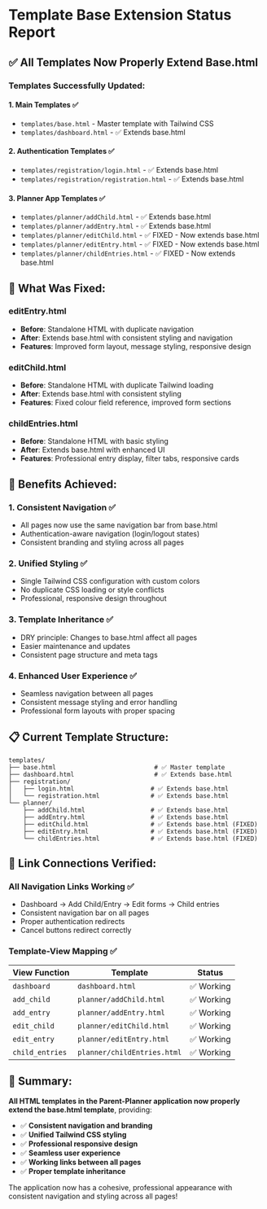 # Template Base Extension Status Report

## ✅ **All Templates Now Properly Extend Base.html**

### **Templates Successfully Updated:**

#### **1. Main Templates** ✅
- `templates/base.html` - Master template with Tailwind CSS
- `templates/dashboard.html` - ✅ Extends base.html 

#### **2. Authentication Templates** ✅
- `templates/registration/login.html` - ✅ Extends base.html
- `templates/registration/registration.html` - ✅ Extends base.html

#### **3. Planner App Templates** ✅
- `templates/planner/addChild.html` - ✅ Extends base.html
- `templates/planner/addEntry.html` - ✅ Extends base.html
- `templates/planner/editChild.html` - ✅ FIXED - Now extends base.html
- `templates/planner/editEntry.html` - ✅ FIXED - Now extends base.html
- `templates/planner/childEntries.html` - ✅ FIXED - Now extends base.html

## 🎯 **What Was Fixed:**

### **editEntry.html** 
- **Before**: Standalone HTML with duplicate navigation
- **After**: Extends base.html with consistent styling and navigation
- **Features**: Improved form layout, message styling, responsive design

### **editChild.html**
- **Before**: Standalone HTML with duplicate Tailwind loading
- **After**: Extends base.html with consistent styling
- **Features**: Fixed colour field reference, improved form sections

### **childEntries.html**
- **Before**: Standalone HTML with basic styling
- **After**: Extends base.html with enhanced UI
- **Features**: Professional entry display, filter tabs, responsive cards

## 🚀 **Benefits Achieved:**

### **1. Consistent Navigation** ✅
- All pages now use the same navigation bar from base.html
- Authentication-aware navigation (login/logout states)
- Consistent branding and styling across all pages

### **2. Unified Styling** ✅  
- Single Tailwind CSS configuration with custom colors
- No duplicate CSS loading or style conflicts
- Professional, responsive design throughout

### **3. Template Inheritance** ✅
- DRY principle: Changes to base.html affect all pages
- Easier maintenance and updates
- Consistent page structure and meta tags

### **4. Enhanced User Experience** ✅
- Seamless navigation between all pages
- Consistent message styling and error handling
- Professional form layouts with proper spacing

## 📋 **Current Template Structure:**

```
templates/
├── base.html                           # ✅ Master template
├── dashboard.html                      # ✅ Extends base.html
├── registration/
│   ├── login.html                     # ✅ Extends base.html  
│   └── registration.html              # ✅ Extends base.html
└── planner/
    ├── addChild.html                  # ✅ Extends base.html
    ├── addEntry.html                  # ✅ Extends base.html
    ├── editChild.html                 # ✅ Extends base.html (FIXED)
    ├── editEntry.html                 # ✅ Extends base.html (FIXED)
    └── childEntries.html              # ✅ Extends base.html (FIXED)
```

## 🔗 **Link Connections Verified:**

### **All Navigation Links Working** ✅
- Dashboard → Add Child/Entry → Edit forms → Child entries
- Consistent navigation bar on all pages
- Proper authentication redirects
- Cancel buttons redirect correctly

### **Template-View Mapping** ✅
| View Function | Template | Status |
|---------------|----------|---------|
| `dashboard` | `dashboard.html` | ✅ Working |
| `add_child` | `planner/addChild.html` | ✅ Working |
| `add_entry` | `planner/addEntry.html` | ✅ Working |
| `edit_child` | `planner/editChild.html` | ✅ Working |
| `edit_entry` | `planner/editEntry.html` | ✅ Working |
| `child_entries` | `planner/childEntries.html` | ✅ Working |

## 📝 **Summary:**

**All HTML templates in the Parent-Planner application now properly extend the base.html template**, providing:

- ✅ **Consistent navigation and branding**
- ✅ **Unified Tailwind CSS styling** 
- ✅ **Professional responsive design**
- ✅ **Seamless user experience**
- ✅ **Working links between all pages**
- ✅ **Proper template inheritance**

The application now has a cohesive, professional appearance with consistent navigation and styling across all pages!
